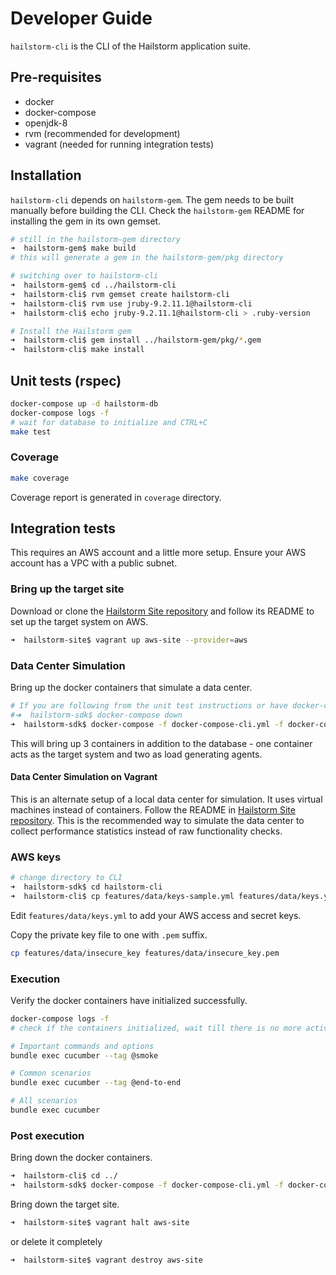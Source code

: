 # Developer Guide
``hailstorm-cli`` is the CLI of the Hailstorm application suite.

## Pre-requisites

- docker
- docker-compose
- openjdk-8
- rvm (recommended for development)
- vagrant (needed for running integration tests)

## Installation

``hailstorm-cli`` depends on ``hailstorm-gem``. The gem needs to be built manually before building the CLI. Check the
``hailstorm-gem`` README for installing the gem in its own gemset.

```bash
# still in the hailstorm-gem directory
➜  hailstorm-gem$ make build
# this will generate a gem in the hailstorm-gem/pkg directory

# switching over to hailstorm-cli
➜  hailstorm-gem$ cd ../hailstorm-cli
➜  hailstorm-cli$ rvm gemset create hailstorm-cli
➜  hailstorm-cli$ rvm use jruby-9.2.11.1@hailstorm-cli
➜  hailstorm-cli$ echo jruby-9.2.11.1@hailstorm-cli > .ruby-version

# Install the Hailstorm gem
➜  hailstorm-cli$ gem install ../hailstorm-gem/pkg/*.gem
➜  hailstorm-cli$ make install
```

## Unit tests (rspec)

```bash
docker-compose up -d hailstorm-db
docker-compose logs -f
# wait for database to initialize and CTRL+C
make test
```
### Coverage

```bash
make coverage
```
Coverage report is generated in ``coverage`` directory.

## Integration tests
This requires an AWS account and a little more setup. Ensure your AWS account has a VPC with a public subnet.

### Bring up the target site

Download or clone the [Hailstorm Site repository](https://github.com/3pillarlabs/hailstorm-site) and follow its
README to set up the target system on AWS.

```bash
➜  hailstorm-site$ vagrant up aws-site --provider=aws
```

### Data Center Simulation

Bring up the docker containers that simulate a data center.
```bash
# If you are following from the unit test instructions or have docker-compose up previously, stop the containers first
#➜  hailstorm-sdk$ docker-compose down
➜  hailstorm-sdk$ docker-compose -f docker-compose-cli.yml -f docker-compose-cli.ci.yml -f docker-compose.dc-sim.yml up -d
```
This will bring up 3 containers in addition to the database - one container acts as the target system and two as load
generating agents.

#### Data Center Simulation on Vagrant

This is an alternate setup of a local data center for simulation. It uses virtual machines instead of containers. Follow
the README in [Hailstorm Site repository](https://github.com/3pillarlabs/hailstorm-site). This is the recommended way to
simulate the data center to collect performance statistics instead of raw functionality checks.

### AWS keys

```bash
# change directory to CLI
➜  hailstorm-sdk$ cd hailstorm-cli
➜  hailstorm-cli$ cp features/data/keys-sample.yml features/data/keys.yml
```
Edit ``features/data/keys.yml`` to add your AWS access and secret keys.

Copy the private key file to one with ``.pem`` suffix.
```bash
cp features/data/insecure_key features/data/insecure_key.pem
```

### Execution

Verify the docker containers have initialized successfully.
```bash
docker-compose logs -f
# check if the containers initialized, wait till there is no more activity, and CTRL+C to interrupt.
```

```bash
# Important commands and options
bundle exec cucumber --tag @smoke

# Common scenarios
bundle exec cucumber --tag @end-to-end

# All scenarios
bundle exec cucumber
```

### Post execution

Bring down the docker containers.
```bash
➜  hailstorm-cli$ cd ../
➜  hailstorm-sdk$ docker-compose -f docker-compose-cli.yml -f docker-compose-cli.ci.yml -f docker-compose.dc-sim.yml down
```

Bring down the target site.
```bash
➜  hailstorm-site$ vagrant halt aws-site
```

or delete it completely
```bash
➜  hailstorm-site$ vagrant destroy aws-site
```
